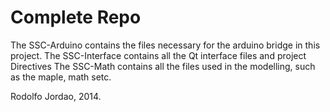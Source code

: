 Complete Repo
=============

The SSC-Arduino contains the files necessary for the arduino bridge in this project.
The SSC-Interface contains all the Qt interface files and project Directives
The SSC-Math contains all the files used in the modelling, such as the maple, math setc.


Rodolfo Jordao, 2014.
